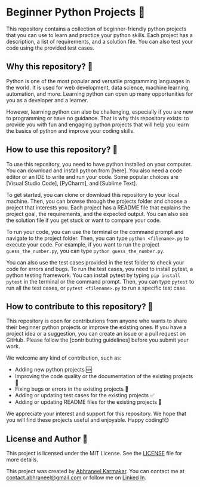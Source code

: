 
# Beginner Python Projects 🐍

This repository contains a collection of beginner-friendly python projects that you can use to learn and practice your python skills. Each project has a description, a list of requirements, and a solution file. You can also test your code using the provided test cases.

## Why this repository? 🤔

Python is one of the most popular and versatile programming languages in the world. It is used for web development, data science, machine learning, automation, and more. Learning python can open up many opportunities for you as a developer and a learner.

However, learning python can also be challenging, especially if you are new to programming or have no guidance. That is why this repository exists: to provide you with fun and engaging python projects that will help you learn the basics of python and improve your coding skills.

## How to use this repository? 🚀

To use this repository, you need to have python installed on your computer. You can download and install python from [here]. You also need a code editor or an IDE to write and run your code. Some popular choices are [Visual Studio Code], [PyCharm], and [Sublime Text].

To get started, you can clone or download this repository to your local machine. Then, you can browse through the projects folder and choose a project that interests you. Each project has a README file that explains the project goal, the requirements, and the expected output. You can also see the solution file if you get stuck or want to compare your code.

To run your code, you can use the terminal or the command prompt and navigate to the project folder. Then, you can type `python <filename>.py` to execute your code. For example, if you want to run the project `guess_the_number.py`, you can type `python guess_the_number.py`.

You can also use the test cases provided in the test folder to check your code for errors and bugs. To run the test cases, you need to install pytest, a python testing framework. You can install pytest by typing `pip install pytest` in the terminal or the command prompt. Then, you can type `pytest` to run all the test cases, or `pytest <filename>.py` to run a specific test case.


## How to contribute to this repository? 💪

This repository is open for contributions from anyone who wants to share their beginner python projects or improve the existing ones. If you have a project idea or a suggestion, you can create an issue or a pull request on GitHub. Please follow the [contributing guidelines] before you submit your work.

We welcome any kind of contribution, such as:

- Adding new python projects 🆕
- Improving the code quality or the documentation of the existing projects 📝
- Fixing bugs or errors in the existing projects 🐛
- Adding or updating test cases for the existing projects ✅
- Adding or updating README files for the existing projects 📄

We appreciate your interest and support for this repository. We hope that you will find these projects useful and enjoyable. Happy coding!😊

## License and Author 📄

This project is licensed under the MIT License. See the [LICENSE](https://www.geeksforgeeks.org/rock-paper-and-scissor-game-using-tkinter/) file for more details.

This project was created by [Abhraneel Karmakar](https://www.github.com/abhraneel2004/). You can contact me at [contact.abhraneel@gmail.com](contact.abhraneel@gmail.com) or follow me on [Linked In](https://linkedin.com/in/abhraneel-karmakar-1b51971ba/).
